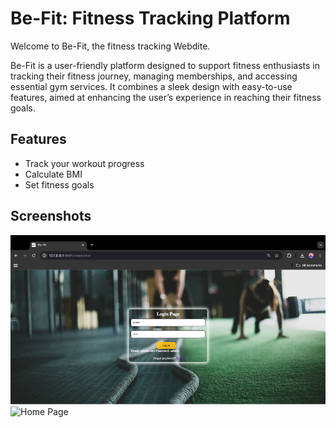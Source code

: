 # Be-Fit: Fitness Tracking Platform

Welcome to Be-Fit, the fitness tracking Webdite.

Be-Fit is a user-friendly platform designed to support fitness enthusiasts in tracking their fitness journey, managing memberships, and accessing essential gym services. It combines a sleek design with easy-to-use features, aimed at enhancing the user’s experience in reaching their fitness goals.


## Features

- Track your workout progress
- Calculate BMI
- Set fitness goals

## Screenshots
![Login Page](images/Picture1.png)
![Home Page](https://drive.google.com/file/d/1mmucOZzpnBR7x_hoQX-okxVzNeyVCcEA/view?usp=drive_link)


